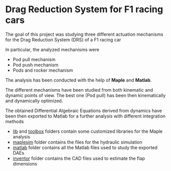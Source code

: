 # Drag Reduction System for F1 racing cars

The goal of this project was studying three different actuation mechanisms for the Drag Reduction System (DRS) of a F1 racing car

In particular, the analyzed mechanisms were
-   Pod pull mechanism
-   Pod push mechanism
-   Pods and rocker mechanism

The analysis has been conducted with the help of **Maple** and **Matlab**.

The different mechanisms have been studied from both kinematic and dynamic points of view. The best one (Pod pull) has been then kinematically and dynamically optimized.

The obtained Differential Algebraic Equations derived from dynamics have been then exported to Matlab for a further analysis with different integration methods
-   [lib](/lib/) and [toolbox](/toolbox/) folders contain some customized libraries for the Maple analysis
-   [maplesim](/maplesim/) folder contains the files for the hydraulic simulation
-   [matlab](/matlab/) folder contains all the Matlab files used to study the exported DAEs
-   [inventor](/inventor/) folder contains the CAD files used to estimate the flap dimensions
